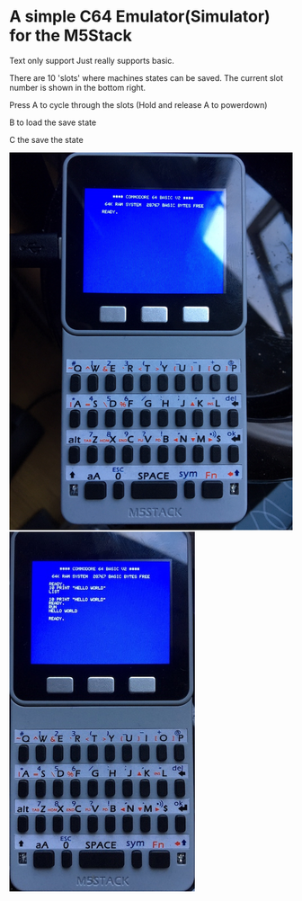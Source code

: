 # A simple C64 Emulator(Simulator) for the M5Stack

Text only support
Just really supports basic.

There are 10 'slots' where machines states can be saved.
The current slot number is shown in the bottom right.

Press A to cycle through the slots
(Hold and release A to powerdown)

B to load the save state

C the save the state


![image](image1.jpeg)
![image](image2.jpeg)
